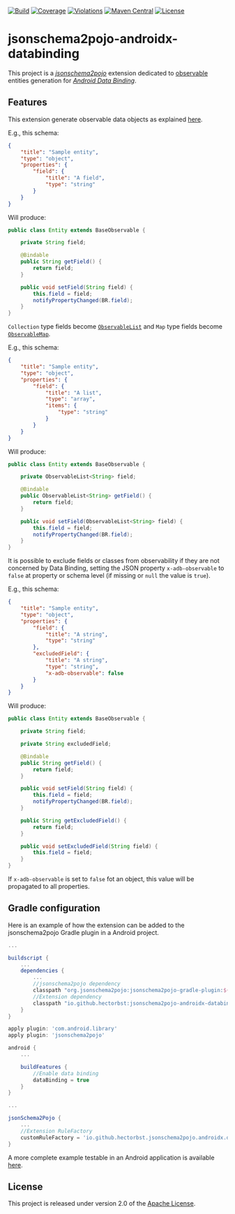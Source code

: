 [![Build](https://img.shields.io/github/workflow/status/hectorbst/jsonschema2pojo-androidx-databinding/Build?label=Build)](https://github.com/HectorBst/jsonschema2pojo-androidx-databinding/actions?query=workflow%3ABuild)
[![Coverage](https://img.shields.io/sonar/coverage/HectorBst_jsonschema2pojo-androidx-databinding?server=https%3A%2F%2Fsonarcloud.io&label=Coverage)](https://sonarcloud.io/dashboard?id=HectorBst_jsonschema2pojo-androidx-databinding)
[![Violations](https://img.shields.io/sonar/violations/HectorBst_jsonschema2pojo-androidx-databinding?server=https%3A%2F%2Fsonarcloud.io&label=Violations)](https://sonarcloud.io/dashboard?id=HectorBst_jsonschema2pojo-androidx-databinding)
[![Maven Central](https://img.shields.io/maven-central/v/io.github.hectorbst/jsonschema2pojo-androidx-databinding?label=Maven%20Central)](https://search.maven.org/artifact/io.github.hectorbst/jsonschema2pojo-androidx-databinding)
[![License](https://img.shields.io/github/license/hectorbst/jsonschema2pojo-androidx-databinding?label=License)](LICENSE)

# jsonschema2pojo-androidx-databinding

This project is a [*jsonschema2pojo*](https://github.com/joelittlejohn/jsonschema2pojo) extension dedicated to
[observable](https://developer.android.com/topic/libraries/data-binding/observability) entities generation for
[*Android Data Binding*](https://developer.android.com/topic/libraries/data-binding).

## Features

This extension generate observable data objects as explained [here](https://developer.android.com/topic/libraries/data-binding/observability#observable_objects).

E.g., this schema:
```json
{
	"title": "Sample entity",
	"type": "object",
	"properties": {
		"field": {
			"title": "A field",
			"type": "string"
		}
	}
}
```
Will produce:
```java
public class Entity extends BaseObservable {

	private String field;

	@Bindable
	public String getField() {
		return field;
	}

	public void setField(String field) {
		this.field = field;
		notifyPropertyChanged(BR.field);
	}
}
```

`Collection` type fields become [`ObservableList`](https://developer.android.com/reference/android/databinding/ObservableList)
and `Map` type fields become [`ObservableMap`](https://developer.android.com/reference/android/databinding/ObservableMap).

E.g., this schema:
```json
{
	"title": "Sample entity",
	"type": "object",
	"properties": {
		"field": {
			"title": "A list",
			"type": "array",
			"items": {
				"type": "string"
			}
		}
	}
}
```
Will produce:
```java
public class Entity extends BaseObservable {

	private ObservableList<String> field;

	@Bindable
	public ObservableList<String> getField() {
		return field;
	}

	public void setField(ObservableList<String> field) {
		this.field = field;
		notifyPropertyChanged(BR.field);
	}
}
```

It is possible to exclude fields or classes from observability if they are not concerned by Data Binding, setting the
JSON property `x-adb-observable` to `false` at property or schema level (if missing or `null` the value is `true`).

E.g., this schema:
```json
{
	"title": "Sample entity",
	"type": "object",
	"properties": {
		"field": {
			"title": "A string",
			"type": "string"
		},
		"excludedField": {
			"title": "A string",
			"type": "string",
			"x-adb-observable": false
		}
	}
}
```
Will produce:
```java
public class Entity extends BaseObservable {

	private String field;

	private String excludedField;

	@Bindable
	public String getField() {
		return field;
	}

	public void setField(String field) {
		this.field = field;
		notifyPropertyChanged(BR.field);
	}

	public String getExcludedField() {
		return field;
	}

	public void setExcludedField(String field) {
		this.field = field;
	}
}
```

If `x-adb-observable` is set to `false` fot an object, this value will be propagated to all properties.

## Gradle configuration

Here is an example of how the extension can be added to the jsonschema2pojo Gradle plugin in a Android project.

```groovy
...

buildscript {
	...
	dependencies {
		...
		//jsonschema2pojo dependency
		classpath "org.jsonschema2pojo:jsonschema2pojo-gradle-plugin:${jsonschema2pojoVersion}"
		//Extension dependency
		classpath "io.github.hectorbst:jsonschema2pojo-androidx-databinding:${jsonschema2pojoDataBindingVersion}"
	}
}

apply plugin: 'com.android.library'
apply plugin: 'jsonschema2pojo'

android {
	...

	buildFeatures {
		//Enable data binding
		dataBinding = true
	}
}

...

jsonSchema2Pojo {
	...
	//Extension RuleFactory
	customRuleFactory = 'io.github.hectorbst.jsonschema2pojo.androidx.databinding.AndroidDataBindingRuleFactory'
}
```

A more complete example testable in an Android application is available [here](example).

## License

This project is released under version 2.0 of the [Apache License](https://www.apache.org/licenses/LICENSE-2.0).
